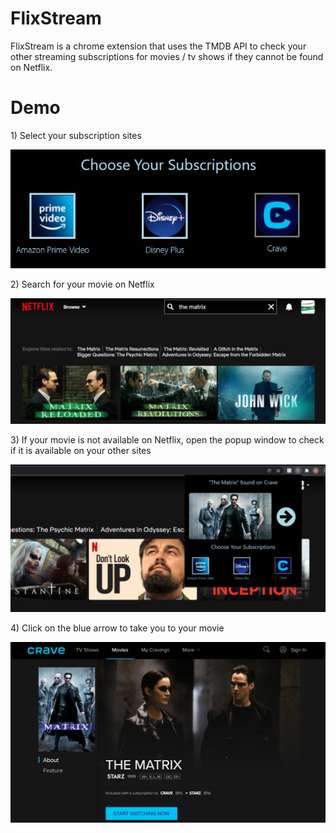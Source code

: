 # FlixStream
FlixStream is a chrome extension that uses the TMDB API to check your other streaming subscriptions for movies / tv shows if they cannot be found on Netflix.

# Demo

1\) Select your subscription sites

<img src="Demo/sites.jpg">

2\) Search for your movie on Netflix

<img src="Demo/not_found.jpg">

3\) If your movie is not available on Netflix, open the popup window to check if it is available on your other sites

<img src="Demo/found.jpg">

4\) Click on the blue arrow to take you to your movie

<img src="Demo/crave_found.jpg">
